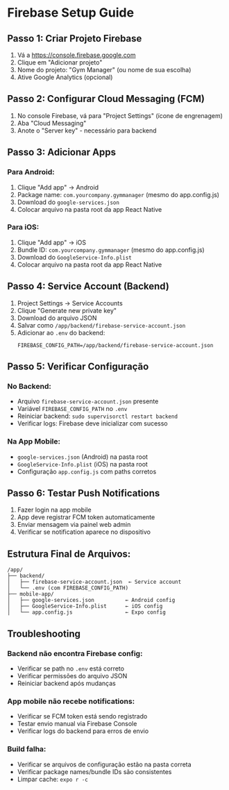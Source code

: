 # Firebase Setup Guide

## Passo 1: Criar Projeto Firebase

1. Vá a https://console.firebase.google.com
2. Clique em "Adicionar projeto"
3. Nome do projeto: "Gym Manager" (ou nome de sua escolha)
4. Ative Google Analytics (opcional)

## Passo 2: Configurar Cloud Messaging (FCM)

1. No console Firebase, vá para "Project Settings" (ícone de engrenagem)
2. Aba "Cloud Messaging"
3. Anote o "Server key" - necessário para backend

## Passo 3: Adicionar Apps

### Para Android:
1. Clique "Add app" → Android
2. Package name: `com.yourcompany.gymmanager` (mesmo do app.config.js)
3. Download do `google-services.json`
4. Colocar arquivo na pasta root da app React Native

### Para iOS:
1. Clique "Add app" → iOS  
2. Bundle ID: `com.yourcompany.gymmanager` (mesmo do app.config.js)
3. Download do `GoogleService-Info.plist`
4. Colocar arquivo na pasta root da app React Native

## Passo 4: Service Account (Backend)

1. Project Settings → Service Accounts
2. Clique "Generate new private key"
3. Download do arquivo JSON
4. Salvar como `/app/backend/firebase-service-account.json`
5. Adicionar ao `.env` do backend:
   ```
   FIREBASE_CONFIG_PATH=/app/backend/firebase-service-account.json
   ```

## Passo 5: Verificar Configuração

### No Backend:
- Arquivo `firebase-service-account.json` presente
- Variável `FIREBASE_CONFIG_PATH` no `.env`
- Reiniciar backend: `sudo supervisorctl restart backend`
- Verificar logs: Firebase deve inicializar com sucesso

### Na App Mobile:
- `google-services.json` (Android) na pasta root
- `GoogleService-Info.plist` (iOS) na pasta root  
- Configuração `app.config.js` com paths corretos

## Passo 6: Testar Push Notifications

1. Fazer login na app mobile
2. App deve registrar FCM token automaticamente
3. Enviar mensagem via painel web admin
4. Verificar se notification aparece no dispositivo

## Estrutura Final de Arquivos:

```
/app/
├── backend/
│   ├── firebase-service-account.json  ← Service account
│   └── .env (com FIREBASE_CONFIG_PATH)
├── mobile-app/
│   ├── google-services.json          ← Android config
│   ├── GoogleService-Info.plist      ← iOS config
│   └── app.config.js                 ← Expo config
```

## Troubleshooting

### Backend não encontra Firebase config:
- Verificar se path no `.env` está correto
- Verificar permissões do arquivo JSON
- Reiniciar backend após mudanças

### App mobile não recebe notifications:
- Verificar se FCM token está sendo registrado
- Testar envio manual via Firebase Console
- Verificar logs do backend para erros de envio

### Build falha:
- Verificar se arquivos de configuração estão na pasta correta
- Verificar package names/bundle IDs são consistentes
- Limpar cache: `expo r -c`